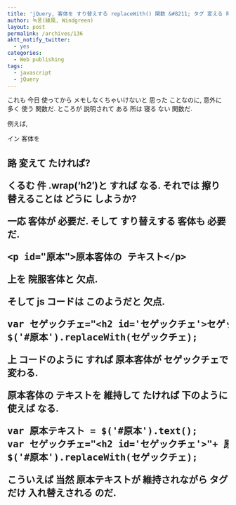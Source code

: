 ```yaml
---
title: 'jQuery, 客体を すり替えする replaceWith() 関数 &#8211; タグ 変える 時も 使用 可能'
author: 녹풍(綠風, Windgreen)
layout: post
permalink: /archives/136
aktt_notify_twitter:
  - yes
categories:
  - Web publishing
tags:
  - javascript
  - jQuery
---
```

これも 今日 使ってから メモしなくちゃいけないと 思った ことなのに, 意外に 多く 使う 関数だ. ところが 説明されて ある 所は 寝る ない 関数だ.

例えば, <p>イン 客体を <h2>路 変えて たければ?

くるむ 件 .wrap(&#8216;h2&#8242;)と すれば なる. それでは 擦り替えることは どうに しようか?

一応 客体が 必要だ. そして すり替えする 客体も 必要だ.

<pre class="brush:html">&lt;p id="原本"&gt;原本客体の テキスト&lt;/p&gt;</pre>

上を 院服客体と 欠点.

そして js コードは このようだと 欠点.

<pre class="brush:js">var セゲックチェ="&lt;h2 id=&#039;セゲックチェ&#039;&gt;セゲックチェの テキスト&lt;/h2&gt;";
$(&#039;#原本&#039;).replaceWith(セゲックチェ);
</pre>

上 コードのように すれば 原本客体が セゲックチェで 変わる.

原本客体の テキストを 維持して たければ 下のように 使えば なる.

<pre class="brush:js">var 原本テキスト = $(&#039;#原本&#039;).text();
var セゲックチェ="&lt;h2 id=&#039;セゲックチェ&#039;&gt;"+ 原本テキスト +"&lt;/h2&gt;";
$(&#039;#原本&#039;).replaceWith(セゲックチェ);
</pre>

こういえば 当然 原本テキストが 維持されながら タグだけ 入れ替えされる のだ.